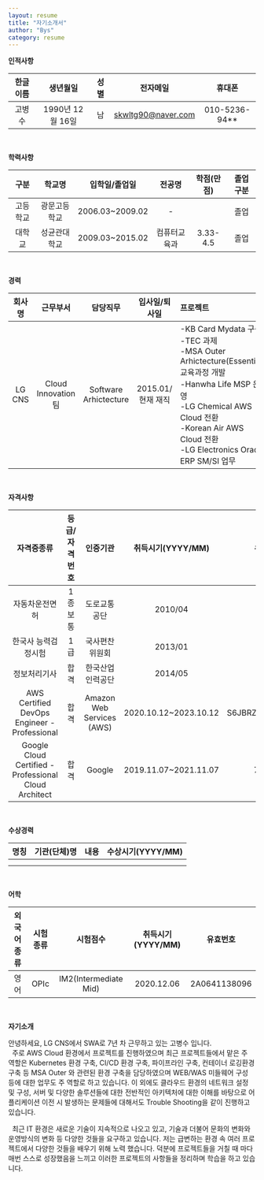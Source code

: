 ```yaml
---
layout: resume
title: "자기소개서"
author: "Bys"
category: resume
---
```


**인적사항**

|한글이름|생년월일|성별|전자메일|휴대폰|
| :-: | :-: | :-: | :-: | :-: |
|고병수|1990년 12월 16일|남|skwltg90@naver.com|010-5236-94**|

<br>


**학력사항**

|구분|학교명|입학일/졸업일|전공명|학점(만점)|졸업구분|
| :-: | :-: | :-: | :-: | :-: | :-: |
|고등학교|광문고등학교|2006.03~2009.02|-||졸업|
|대학교|성균관대학교|2009.03~2015.02|컴퓨터교육과|3.33-4.5|졸업|

<br>


**경력**

|회사명|근무부서|담당직무|입사일/퇴사일|프로젝트|
| :---: | :---: | :---: | :---: | :--- |
|LG CNS|Cloud Innovation팀|Software Arhictecture|2015.01/현재 재직|-KB Card Mydata 구축<br>-TEC 과제<br>-MSA Outer Arhictecture(Essential) 교육과정 개발<br>-Hanwha Life MSP 운영<br>-LG Chemical AWS Cloud 전환<br>-Korean Air AWS Cloud 전환<br>-LG Electronics Oracle ERP SM/SI 업무|

<br>


**자격사항**

|자격증종류|등급/자격번호|인증기관|취득시기(YYYY/MM)|유효번호|
| :-: | :-: | :-: | :-: | :-: |
|자동차운전면허|1종 보통|도로교통공단|2010/04||
|한국사 능력검정시험|1급|국사편찬위원회|2013/01||
|정보처리기사|합격|한국산업인력공단|2014/05||
|AWS Certified DevOps Engineer - Professional|합격|Amazon Web Services (AWS)|2020.10.12~2023.10.12|S6JBRZDL1EQQQ4G8|
|Google Cloud Certified - Professional Cloud Architect|합격|Google|2019.11.07~2021.11.07|7c5gV1|

<br>


**수상경력**

|명칭|기관(단체)명|내용|수상시기(YYYY/MM)|
| :-: | :-: | :-: | :-: |
|||||
|||||

<br>


**어학**

|외국어종류|시험종류|시험점수|취득시기(YYYY/MM)|유효번호|
| :-: | :-: | :-: | :-: |:-: |
|영어|OPIc|IM2(Intermediate Mid)|2020.12.06|2A0641138096|

<br>


**자기소개**

안녕하세요, LG CNS에서 SWA로 7년 차 근무하고 있는 고병수 입니다.  
&nbsp; 주로 AWS Cloud 환경에서 프로젝트를 진행하였으며 최근 프로젝트들에서 맡은 주 역할은 Kubernetes 환경 구축, CI/CD 환경 구축, 파이프라인 구축, 컨테이너 로깅환경 구축 등 MSA Outer 와 관련된 환경 구축을 담당하였으며 WEB/WAS 미들웨어 구성 등에 대한 업무도 주 역할로 하고 있습니다. 이 외에도 클라우드 환경의 네트워크 설정 및 구성, 서버 및 다양한 솔루션들에 대한 전반적인 아키텍처에 대한 이해를 바탕으로 어플리케이션 이전 시 발생하는 문제들에 대해서도 Trouble Shooting을 같이 진행하고 있습니다.  

&nbsp; 최근 IT 환경은 새로운 기술이 지속적으로 나오고 있고, 기술과 더불어 문화의 변화와 운영방식의 변화 등 다양한 것들을 요구하고 있습니다. 저는 급변하는 환경 속 여러 프로젝트에서 다양한 것들을 배우기 위해 노력 했습니다. 덕분에 프로젝트들을 거칠 때 마다 매번 스스로 성장했음을 느끼고 이러한 프로젝트의 사항들을 정리하며 학습을 하고 있습니다.  

&nbsp; 
